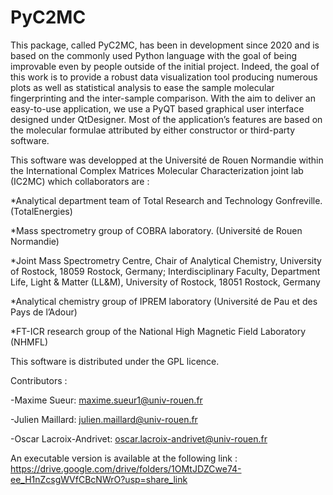 # PyC2MC
This package, called PyC2MC, has been in development since 2020 and is based on the commonly used Python language with the goal of being 
improvable even by people outside of the initial project. Indeed, the goal of this work is to provide a robust data visualization tool producing 
numerous plots as well as statistical analysis to ease the sample molecular fingerprinting and the inter-sample comparison. With the aim to deliver 
an easy-to-use application, we use a PyQT based graphical user interface designed under QtDesigner. Most of the application’s features are based on 
the molecular formulae attributed by either constructor or third-party software.

This software was developped at the Université de Rouen Normandie within the International Complex Matrices Molecular Characterization joint 
lab (IC2MC) which collaborators are :

*Analytical department team of Total Research and Technology Gonfreville. (TotalEnergies)

*Mass spectrometry group of COBRA laboratory. (Université de Rouen Normandie)

*Joint Mass Spectrometry Centre, Chair of Analytical Chemistry, University of Rostock, 18059 Rostock, Germany; Interdisciplinary Faculty, Department Life, Light & Matter (LL&M), University of Rostock, 18051 Rostock, Germany

*Analytical chemistry group of IPREM laboratory (Université de Pau et des Pays de l’Adour)

*FT-ICR research group of the National High Magnetic Field Laboratory (NHMFL)

This software is distributed under the GPL licence.

Contributors : 

-Maxime Sueur: maxime.sueur1@univ-rouen.fr 

-Julien Maillard: julien.maillard@univ-rouen.fr 

-Oscar Lacroix-Andrivet: oscar.lacroix-andrivet@univ-rouen.fr 

An executable version is available at the following link : https://drive.google.com/drive/folders/1OMtJDZCwe74-ee_H1nZcsgWVfCBcNWrO?usp=share_link

